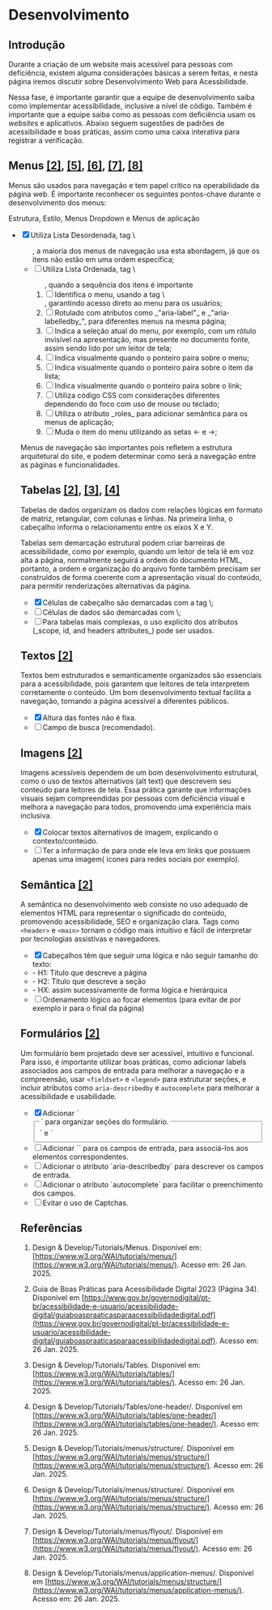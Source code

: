 
# **Desenvolvimento**

  

  

## **Introdução**

  

Durante a criação de um website mais acessível para pessoas com deficiência, existem alguma considerações básicas a serem feitas, e nesta página iremos discutir sobre Desenvolvimento Web para Acessbilidade.

  

Nessa fase, é importante garantir que a equipe de desenvolvimento saiba como implementar acessibilidade, inclusive a nível de código. Também é importante que a equipe saiba como as pessoas com deficiência usam os _websites_ e aplicativos. Abaixo seguem sugestões de padrões de acessibilidade e boas práticas, assim como uma caixa interativa para registrar a verificação.

  

## **Menus** [\[2\]](#referencias), [\[5\]](#referencias), [\[6\]](#referencias), [\[7\]](#referencias), [\[8\]](#referencias)

Menus são usados para navegação e tem papel crítico na operabilidade da página web. É importante reconhecer os seguintes pontos-chave durante o desenvolvimento dos menus:

Estrutura, Estilo, Menus Dropdown e Menus de aplicação

<ul class="checklist">
    <li><input type="checkbox" id="task2" checked><label for="task2">Utiliza Lista Desordenada, tag \<ul>, a maioria dos menus de navegação usa esta abordagem, já que os itens não estão em uma ordem específica;</label></li>
    <li><input type="checkbox" id="task1"><label for="task1">Utiliza Lista Ordenada, tag \<ol>, quando a sequência dos itens é importante</label></li>
    <li><input type="checkbox" id="task4"><label for="task4">Identifica o menu, usando a tag \<nav>, garantindo acesso direto ao menu para os usuários;</label></li>
    <li><input type="checkbox" id="task4"><label for="task4">Rotulado com atributos como _"aria-label"_ e _"aria-labelledby_", para diferentes menus na mesma página;</label></li>
    <li><input type="checkbox" id="task4"><label for="task4">Indica a seleção atual do menu, por exemplo, com um rótulo invisível na apresentação, mas presente no documento fonte, assim sendo lido por um leitor de tela;</label></li>
    <li><input type="checkbox" id="task4"><label for="task4">Indica visualmente quando o ponteiro paira sobre o menu;</label></li>
    <li><input type="checkbox" id="task4"><label for="task4">Indica visualmente quando o ponteiro paira sobre o item da lista;</label></li>
    <li><input type="checkbox" id="task4"><label for="task4">Indica visualmente quando o ponteiro paira sobre o link;</label></li>
    <li><input type="checkbox" id="task4"><label for="task4">Utiliza código CSS com considerações diferentes dependendo do foco com uso de mouse ou teclado;</label></li>
    <li><input type="checkbox" id="task4"><label for="task4">Utiliza o atributo _roles_ para adicionar semântica para os menus de aplicação;</label></li>
    <li><input type="checkbox" id="task4"><label for="task4">Muda o item do menu utilizando as setas <- e ->;</label></li>
</ul>



Menus de navegação são importantes pois refletem a estrutura arquitetural do site, e podem determinar como será a navegação entre as páginas e funcionalidades.

  

## **Tabelas** [\[2\]](#referencias), [\[3\]](#referencias), [\[4\]](#referencias)

  

Tabelas de dados organizam os dados com relações lógicas em formato de matriz, retangular, com colunas e linhas. Na primeira linha, o cabeçalho informa o relacionamento entre os eixos X e Y.

Tabelas sem demarcação estrutural podem criar barreiras de acessibilidade, como por exemplo, quando um leitor de tela lê em voz alta a página, normalmente seguirá a ordem do documento HTML, portanto, a ordem e organização do arquivo fonte também precisam ser construídos de forma coerente com a apresentação visual do conteúdo, para permitir renderizações alternativas da página.

<ul class="checklist">
    <li><input type="checkbox" id="task2" checked><label for="task2">Células de cabeçalho são demarcadas com a tag \<th>;</label></li>
    <li><input type="checkbox" id="task1"><label for="task1">Células de dados são demarcadas com \<td>;</label></li>
    <li><input type="checkbox" id="task4"><label for="task4">Para tabelas mais complexas, o uso explícito dos atributos (_scope, id, and headers attributes_) pode ser usados.</label></li>
</ul>




## **Textos** [\[2\]](#referencias)
Textos bem estruturados e semanticamente organizados são essenciais para a acessibilidade, pois garantem que leitores de tela interpretem corretamente o conteúdo. Um bom desenvolvimento textual facilita a navegação, tornando a página acessível a diferentes públicos.

<ul class="checklist">
    <li><input type="checkbox" id="task2" checked><label for="task2">Altura das fontes não é fixa.</label></li>
    <li><input type="checkbox" id="task1"><label for="task1">Campo de busca (recomendado).</label></li>
</ul>


 
## **Imagens** [\[2\]](#referencias)
Imagens acessíveis dependem de um bom desenvolvimento estrutural, como o uso de textos alternativos (alt text) que descrevem seu conteúdo para leitores de tela. Essa prática garante que informações visuais sejam compreendidas por pessoas com deficiência visual e melhora a navegação para todos, promovendo uma experiência mais inclusiva.

<ul class="checklist">
    <li><input type="checkbox" id="task2" checked><label for="task2">Colocar textos alternativos de imagem, explicando o contexto/conteúdo.</label></li>
    <li><input type="checkbox" id="task1"><label for="task1">Ter a informação de para onde ele leva em links que possuem apenas uma imagem( icones para redes sociais por exemplo).</label></li>
</ul>



## **Semântica** [\[2\]](#referencias)
A semântica no desenvolvimento web consiste no uso adequado de elementos HTML para representar o significado do conteúdo, promovendo acessibilidade, SEO e organização clara. Tags como `<header>` e `<main>` tornam o código mais intuitivo e fácil de interpretar por tecnologias assistivas e navegadores.

<ul class="checklist">
    <li><input type="checkbox" id="task2" checked><label for="task2">Cabeçalhos têm que seguir uma lógica e não seguir tamanho do texto:</label></li>
    <li>- H1: Título que descreve a página</li>
    <li>- H2: Título que descreve a seção</li>
    <li>- HX: assim sucessivamente de forma lógica e hierárquica</li>
    <li><input type="checkbox" id="task1"><label for="task1">Ordenamento lógico ao focar elementos (para evitar de por exemplo ir para o final da página)</label></li>
</ul>



## **Formulários** [\[2\]](#referencias)
Um formulário bem projetado deve ser acessível, intuitivo e funcional. Para isso, é importante utilizar boas práticas, como adicionar labels associados aos campos de entrada para melhorar a navegação e a compreensão, usar `<fieldset>` e `<legend>` para estruturar seções, e incluir atributos como `aria-describedby` e `autocomplete` para melhorar a acessibilidade e usabilidade.

<ul class="checklist">
    <li><input type="checkbox" id="task2" checked><label for="task2">Adicionar `<fieldset>` e `<legend>` para organizar seções do formulário.</label></li>
    <li><input type="checkbox" id="task1">Adicionar `<label>` para os campos de entrada, para associá-los aos elementos correspondentes.<label for="task1"></label></li>
    <li><input type="checkbox" id="task4"><label for="task4">Adicionar o atributo `aria-describedby` para descrever os campos de entrada.</label></li>
    <li><input type="checkbox" id="task4"><label for="task4">Adicionar o atributo `autocomplete` para facilitar o preenchimento dos campos.</label></li>
    <li><input type="checkbox" id="task4"><label for="task4">Evitar o uso de Captchas.</label></li>
</ul>



## **Referências**

  

1. Design & Develop/Tutorials/Menus. Disponível em: [https://www.w3.org/WAI/tutorials/menus/](https://www.w3.org/WAI/tutorials/menus/). Acesso em: 26 Jan. 2025.

2. Guia de Boas Práticas para Acessibilidade Digital 2023 (Página 34). Disponível em [https://www.gov.br/governodigital/pt-br/acessibilidade-e-usuario/acessibilidade-digital/guiaboaspraaticasparaacessibilidadedigital.pdf](https://www.gov.br/governodigital/pt-br/acessibilidade-e-usuario/acessibilidade-digital/guiaboaspraaticasparaacessibilidadedigital.pdf). Acesso em: 26 Jan. 2025.

3. Design & Develop/Tutorials/Tables. Disponível em: [https://www.w3.org/WAI/tutorials/tables/](https://www.w3.org/WAI/tutorials/tables/). Acesso em: 26 Jan. 2025.

4. Design & Develop/Tutorials/Tables/one-header/. Disponível em [https://www.w3.org/WAI/tutorials/tables/one-header/](https://www.w3.org/WAI/tutorials/tables/one-header/). Acesso em: 26 Jan. 2025.

5. Design & Develop/Tutorials/menus/structure/. Disponível em [https://www.w3.org/WAI/tutorials/menus/structure/](https://www.w3.org/WAI/tutorials/menus/structure/). Acesso em: 26 Jan. 2025.

6. Design & Develop/Tutorials/menus/structure/. Disponível em [https://www.w3.org/WAI/tutorials/menus/structure/](https://www.w3.org/WAI/tutorials/menus/structure/). Acesso em: 26 Jan. 2025.

7. Design & Develop/Tutorials/menus/flyout/. Disponível em [https://www.w3.org/WAI/tutorials/menus/flyout/](https://www.w3.org/WAI/tutorials/menus/flyout/). Acesso em: 26 Jan. 2025.

8. Design & Develop/Tutorials/menus/application-menus/. Disponível em [https://www.w3.org/WAI/tutorials/menus/structure/](https://www.w3.org/WAI/tutorials/menus/application-menus/). Acesso em: 26 Jan. 2025.
